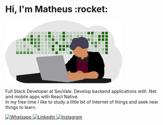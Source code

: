 <h1>Hi, I'm Matheus :rocket:</h1>
<p>
  <img src="https://github.com/mtsbn/mtsbn/blob/master/developer.png?raw=true" alt="Programador com painel de colaborações do github ao fundo" height="200px">
</p>
<p>Full Stack Developer at SeuVale. Develop backend applications with .Net and mobile apps with React Native.
  <br> In my free time I like to study a little bit of Internet of things and seek new things to learn. </p>
<p align="left">
  <a href="https://wa.me/5511966179345">
    <img src="https://img.shields.io/badge/WHATSAPP-%2325D366.svg?&style=for-the-badge&logo=whatsapp&logoColor=white" alt="Whatsapp"/>
  </a>
  <a href="https://www.linkedin.com/in/matheus-barbosa-do-nascimento-a634a7179/">
    <img src="https://img.shields.io/badge/linkedin-%230077B5.svg?&style=for-the-badge&logo=linkedin&logoColor=whitee" alt="Linkedin"/>
  </a>
  <a href="https://www.instagram.com/mtsbn3/">
    <img src="https://img.shields.io/badge/instagram-%23E4405F.svg?&style=for-the-badge&logo=instagram&logoColor=white" alt="Instagram"/>
  </a>
</p>




